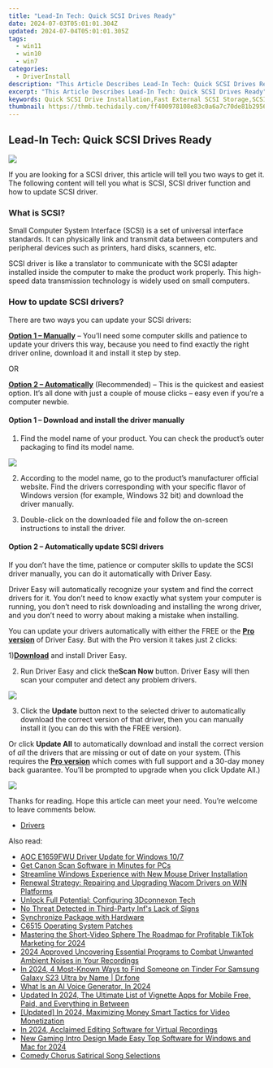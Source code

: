 ```yaml
---
title: "Lead-In Tech: Quick SCSI Drives Ready"
date: 2024-07-03T05:01:01.304Z
updated: 2024-07-04T05:01:01.305Z
tags:
  - win11
  - win10
  - win7
categories:
  - DriverInstall
description: "This Article Describes Lead-In Tech: Quick SCSI Drives Ready"
excerpt: "This Article Describes Lead-In Tech: Quick SCSI Drives Ready"
keywords: Quick SCSI Drive Installation,Fast External SCSI Storage,SCSI Disk Speed Boosters,Quick SCSI Hard Drive Accessories,SCSI External Storage Solutions,High-Speed SCSI Storage Devices,Quick-Install SCSI External Drives
thumbnail: https://thmb.techidaily.com/ff400978108e83c0a6a7c70de81b2956e47e27eb0d08af1f2750035e91422572.jpg
---
```


## Lead-In Tech: Quick SCSI Drives Ready

![](https://images.drivereasy.com/wp-content/uploads/2019/04/4-1024x779.jpg)

 If you are looking for a SCSI driver, this article will tell you two ways to get it.  
 The following content will tell you what is SCSI, SCSI driver function and how to update SCSI driver.

### What is SCSI?

 Small Computer System Interface (SCSI) is a set of universal interface standards. It can physically link and transmit data between computers and peripheral devices such as printers, hard disks, scanners, etc.

 SCSI driver is like a translator to communicate with the SCSI adapter installed inside the computer to make the product work properly. This high-speed data transmission technology is widely used on small computers.

### How to update SCSI drivers?

There are two ways you can update your SCSI drivers:

[**Option 1 – Manually**](#op1) – You’ll need some computer skills and patience to update your drivers this way, because you need to find exactly the right driver online, download it and install it step by step.

OR

[**Option 2 – Automatically**](#op2) (Recommended) – This is the quickest and easiest option. It’s all done with just a couple of mouse clicks – easy even if you’re a computer newbie.

#### Option 1 – Download and install the driver manually

 1) Find the model name of your product. You can check the product’s outer packaging to find its model name.

![](https://images.drivereasy.com/wp-content/uploads/2019/04/3-1024x779.jpg)

 2) According to the model name, go to the product’s manufacturer official website. Find the drivers corresponding with your specific flavor of Windows version (for example, Windows 32 bit) and download the driver manually.

 3) Double-click on the downloaded file and follow the on-screen instructions to install the driver.

#### Option 2 – Automatically update SCSI drivers

 If you don’t have the time, patience or computer skills to update the SCSI driver manually, you can do it automatically with Driver Easy.

 Driver Easy will automatically recognize your system and find the correct drivers for it. You don’t need to know exactly what system your computer is running, you don’t need to risk downloading and installing the wrong driver, and you don’t need to worry about making a mistake when installing.

 You can update your drivers automatically with either the FREE or the [**Pro version**](https://tools.techidaily.com/drivereasy/download/) of Driver Easy. But with the Pro version it takes just 2 clicks:

 1)[**Download**](https://tools.techidaily.com/drivereasy/download/) and install Driver Easy.

 2) Run Driver Easy and click the**Scan Now** button. Driver Easy will then scan your computer and detect any problem drivers.

![](https://images.drivereasy.com/wp-content/uploads/2019/04/Snap67-4.jpg)

 3) Click the **Update**  button next to the selected driver to automatically download the correct version of that driver, then you can manually install it (you can do this with the FREE version).

 Or click **Update All** to automatically download and install the correct version of _all_ the drivers that are missing or out of date on your system. (This requires the **[Pro version](https://tools.techidaily.com/drivereasy/download/)**  which comes with full support and a 30-day money back guarantee. You’ll be prompted to upgrade when you click Update All.)

![](https://images.drivereasy.com/wp-content/uploads/2019/04/Snap810.jpg)

 Thanks for reading. Hope this article can meet your need. You’re welcome to leave comments below.

* [Drivers](https://tools.techidaily.com/drivereasy/download/)

<ins class="adsbygoogle"
     style="display:block"
     data-ad-format="autorelaxed"
     data-ad-client="ca-pub-7571918770474297"
     data-ad-slot="1223367746"></ins>



<ins class="adsbygoogle"
     style="display:block"
     data-ad-client="ca-pub-7571918770474297"
     data-ad-slot="8358498916"
     data-ad-format="auto"
     data-full-width-responsive="true"></ins>

<span class="atpl-alsoreadstyle">Also read:</span>
<div><ul>
<li><a href="https://driver-install.techidaily.com/aoc-e1659fwu-driver-update-for-windows-107/"><u>AOC E1659FWU Driver Update for Windows 10/7</u></a></li>
<li><a href="https://driver-install.techidaily.com/get-canon-scan-software-in-minutes-for-pcs/"><u>Get Canon Scan Software in Minutes for PCs</u></a></li>
<li><a href="https://driver-install.techidaily.com/streamline-windows-experience-with-new-mouse-driver-installation/"><u>Streamline Windows Experience with New Mouse Driver Installation</u></a></li>
<li><a href="https://driver-install.techidaily.com/renewal-strategy-repairing-and-upgrading-wacom-drivers-on-win-platforms/"><u>Renewal Strategy: Repairing and Upgrading Wacom Drivers on WIN Platforms</u></a></li>
<li><a href="https://driver-install.techidaily.com/unlock-full-potential-configuring-3dconnexon-tech/"><u>Unlock Full Potential: Configuring 3Dconnexon Tech</u></a></li>
<li><a href="https://driver-install.techidaily.com/no-threat-detected-in-third-party-infs-lack-of-signs/"><u>No Threat Detected in Third-Party Inf's Lack of Signs</u></a></li>
<li><a href="https://driver-install.techidaily.com/synchronize-package-with-hardware/"><u>Synchronize Package with Hardware</u></a></li>
<li><a href="https://driver-install.techidaily.com/c6515-operating-system-patches/"><u>C6515 Operating System Patches</u></a></li>
<li><a href="https://tiktok-videos.techidaily.com/mastering-the-short-video-sphere-the-roadmap-for-profitable-tiktok-marketing-for-2024/"><u>Mastering the Short-Video Sphere  The Roadmap for Profitable TikTok Marketing for 2024</u></a></li>
<li><a href="https://audio-editing.techidaily.com/2024-approved-uncovering-essential-programs-to-combat-unwanted-ambient-noises-in-your-recordings/"><u>2024 Approved Uncovering Essential Programs to Combat Unwanted Ambient Noises in Your Recordings</u></a></li>
<li><a href="https://location-social.techidaily.com/in-2024-4-most-known-ways-to-find-someone-on-tinder-for-samsung-galaxy-s23-ultra-by-name-drfone-by-drfone-virtual-android/"><u>In 2024, 4 Most-Known Ways to Find Someone on Tinder For Samsung Galaxy S23 Ultra by Name | Dr.fone</u></a></li>
<li><a href="https://ai-voice-clone.techidaily.com/what-is-an-ai-voice-generator-in-2024/"><u>What Is an AI Voice Generator, In 2024</u></a></li>
<li><a href="https://ai-video-apps.techidaily.com/1714308733192-updated-in-2024-the-ultimate-list-of-vignette-apps-for-mobile-free-paid-and-everything-in-between/"><u>Updated In 2024, The Ultimate List of Vignette Apps for Mobile Free, Paid, and Everything in Between</u></a></li>
<li><a href="https://vimeo-videos.techidaily.com/updated-in-2024-maximizing-money-smart-tactics-for-video-monetization/"><u>[Updated] In 2024, Maximizing Money  Smart Tactics for Video Monetization</u></a></li>
<li><a href="https://screen-recording.techidaily.com/in-2024-acclaimed-editing-software-for-virtual-recordings/"><u>In 2024, Acclaimed Editing Software for Virtual Recordings</u></a></li>
<li><a href="https://ai-video-tools.techidaily.com/new-gaming-intro-design-made-easy-top-software-for-windows-and-mac-for-2024/"><u>New Gaming Intro Design Made Easy Top Software for Windows and Mac for 2024</u></a></li>
<li><a href="https://youtube-data.techidaily.com/y-chorus-satirical-song-selections/"><u>Comedy Chorus  Satirical Song Selections</u></a></li>
</ul></div>
